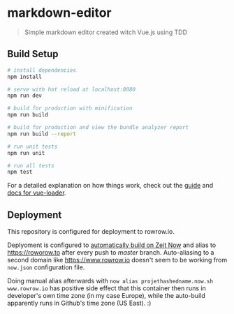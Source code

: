 # markdown-editor

> Simple markdown editor created witch Vue.js using TDD

## Build Setup

``` bash
# install dependencies
npm install

# serve with hot reload at localhost:8080
npm run dev

# build for production with minification
npm run build

# build for production and view the bundle analyzer report
npm run build --report

# run unit tests
npm run unit

# run all tests
npm test
```

For a detailed explanation on how things work, check out the [guide](http://vuejs-templates.github.io/webpack/) and [docs for vue-loader](http://vuejs.github.io/vue-loader).


## Deployment
This repository is configured for deployment to rowrow.io.

Deplyoment is configured to [automatically build on Zeit Now](https://zeit.co/docs/integrations/now-for-github) and alias to https://roworow.to after every push to _master_ branch.
Auto-aliasing to a second domain like https://www.rowrow.io doesn't seem to be working from ```now.json``` configuration file.

Doing manual alias afterwards with ```now alias projethashedname.now.sh www.rowrow.io``` has positive side effect that this container then runs in developer's own time zone (in my case Europe), while the auto-build apparently runs in Github's time zone (US East). :) 